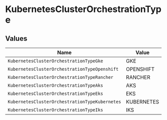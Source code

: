 # KubernetesClusterOrchestrationType


## Values

| Name                                           | Value                                          |
| ---------------------------------------------- | ---------------------------------------------- |
| `KubernetesClusterOrchestrationTypeGke`        | GKE                                            |
| `KubernetesClusterOrchestrationTypeOpenshift`  | OPENSHIFT                                      |
| `KubernetesClusterOrchestrationTypeRancher`    | RANCHER                                        |
| `KubernetesClusterOrchestrationTypeAks`        | AKS                                            |
| `KubernetesClusterOrchestrationTypeEks`        | EKS                                            |
| `KubernetesClusterOrchestrationTypeKubernetes` | KUBERNETES                                     |
| `KubernetesClusterOrchestrationTypeIks`        | IKS                                            |